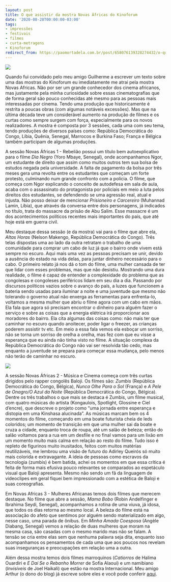 ```yaml
---
layout: post
title: O que assistir da mostra Novas Áfricas do Kinoforum
date: '2020-08-28T00:00:00-03:00'
tags:
- impressões
- festivais
- filmes
- curta-metragens
- Kinoforum
redirect_from: https://paomortadela.com.br/post/658076139328274432/o-que-assistir-da-mostra-novas-%C3%A1fricas-do
---
```

![](https://64.media.tumblr.com/d08f8089d79d23a80f567b5a3e372ad6/3586953d5c434025-12/s540x810/f11f6a92e9322202020d258201d198155b3620bc.png)

Quando fui convidado pelo meu amigo Guilherme a escrever um texto sobre uma das mostras do Kinoforum eu imediatamente me atrai pela mostra Novas Africas. Não por ser um grande conhecedor dos cinema africanos, mas justamente pela minha curiosidade sobre essas cinematografias que de forma geral são pouco conhecidas até mesmo para as pessoas mais interessadas por cinema. Tendo uma produção que historicamente é restrita a poucas obras (com algumas notáveis excessões). Mas que na última década teve um considerável aumento na produção de filmes e os curtas como sempre surgem com força, especialmente para os novos realizadores. A mostra é composta por 3 sessões, cada uma com seu tema, tendo produções de diversos países como: República Democrática do Congo, Líbia, Quênia, Senegal, Marrocos e Burkina Faso; França e Bélgica também participam de algumas produções.

A sessão Novas Áfricas 1 - Rebelião possui um título bem autoexplicativo para o filme _Dia Negro_ (Yoro Mbaye, Senegal), onde acompanhamos Ngor, um estudante de direito que assim como muitos outros tem sua bolsa de estudos negada pela universidade. A falta de pagamento da bolsa por três meses gera uma revolta entre os estudantes que começam um forte protesto, culminando num grande confronto com a polícia. O filme, que começa com Ngor explicando o conceito de autodefesa em sala de aula, acaba com o assassinato do protagonista por policiais em meio a luta pelos direitos dos estudantes, se defendendo se uma agressão real, atual e injusta. Não posso deixar de mencionar _Prisioneiro e Carcereiro_ (Muhannad Lamin, Líbia), que através da conversa entre dois personagens, já indicados no título, trata do massacre da prisão de Abu Salim. Esse massacre é um dos acontecimentos políticos recentes mais importantes do país, que até hoje está em guerra civil.

Meu destaque dessa sessão (e da mostra) vai para o filme que abre ela, _Altas Horas_ (Nelson Makengo, República Democrática do Congo). Três telas dispostas uma ao lado da outra retratam o trabalho de uma comunidade para comprar um cabo de luz já que o bairro onde vivem está sempre no escuro. Aqui mais uma vez as pessoas precisam se unir, devido a ausência do estado na vida delas, para juntar dinheiro necessário para o cabo. O primeiro relato já nos dá o tom do filme, uma mulher cansada de ter que lidar com esses problemas, mas que não desistiu. Mostrando uma dura realidade, o filme é capaz de entender a complexidade do problema que as congolesas e congoleses periféricos lidam em seu dia a dia. Passando por discursos políticos vazios sobre o avanço do país, a luzes que funcionem a bateria sendo usadas para iluminar a noite e uma juventude que mesmo não tolerando o governo atual não enxerga as ferramentas para enfrenta-lo, voltamos a mesma mulher que abriu o filme agora com um cabo em mãos. Ela fala que agora só precisam encontrar o dinheiro para alguém fazer o serviço e sobre as coisas que a energia elétrica irá proporcionar aos moradores do bairro. Ela cita algumas das coisas como: não mais ter que caminhar no escuro quando anoitecer, poder ligar o freezer, as crianças poderem assistir tv etc. Em meio a essa fala vemos ela esboçar um sorriso, não se torna um sorriso de orelha a orelha, mas fez com que eu visse a esperança que eu ainda não tinha visto no filme. A situação complexa da República Democrática do Congo não vai ser resolvida tão cedo, mas enquanto a juventude se prepara para começar essa mudança, pelo menos não terão de caminhar no escuro.

![](https://64.media.tumblr.com/01c869af477f18de17eea7a4ae466432/3586953d5c434025-51/s540x810/bb65f056b15bd80f7fe0f323015d263d48b857dd.png)

A sessão Novas Áfricas 2 - Música e Cinema começa com três curtas dirigidos pelo rapper congolês Baloji. Os filmes são: _Zumbis_ (República Democrática do Congo, Bélgica), _Nunca Olhe Para o Sol_ (França) e _A Pele de Onagro/O Azul da Noite_ (República Democrática do Congo, Bélgica). Dentre os três trabalhos o que mais se destaca é Zumbis, um filme musical, com quatro músicas do artista (Kongaulois, Spotlight, Glossine e Ciel d’encre), que descreve o projeto como “uma jornada entre esperança e distopia em uma Kinshasa alucinada”. As músicas marcam bem os 4 momentos do filme, começando em uma boate futurista cheia de leds coloridos; um momento de transição em que uma mulher sai da boate e cruza a cidade, enquanto troca de roupa, até um salão de beleza; então do salão voltamos para a rua em um desfile e no final vamos para um lixão em um momento muito mais calma em relação ao resto do filme. Tudo isso é repleto de figurinos muito inusitados, feitos com muitos matérias reutilizáveis, me lembrou uma visão de futuro do Adirley Queirós só muito mais colorida e extravagante. A ideia de pessoas como escravos da tecnologia (zumbis) é bem batida, achei os momentos em que essa crítica é feita de forma mais efusiva pouco relevantes se comparados ao espetáculo visual que Baloji apresenta. Mesmo não sendo um fã da linguagem de videoclipes em geral fiquei bem impressionado com a estética de Baloji e suas coreografias.

Em Novas Africas 3 - Mulheres Africanas temos dois filmes que merecem destaque. No filme que abre a sessão, _Mama Bobo_ (Robin Andelfinger e Ibrahima Seydi, Senegal), acompanhamos a rotina de uma viuva, já idosa, que todos os dias retorna ao mesmo local. A beleza do filme está na associação do afeto que sentimos por alguém sendo materializado em algo, nesse caso, uma parada de ônibus. Em _Minha Amada Coesposa_ (Angèle Diabang, Senegal) vemos a relação de duas mulheres que moram na mesma casa, são casadas com o mesmo marido mas não se falam. A tensão se cria entre elas sem que nenhuma palavra seja dita, enquanto isso acompanhamos os pensamentos de cada uma que aos poucos nos revelam suas inseguranças e preocupações em relação uma a outra.

Além dessa mostra temos dois filmes marroquinos (_Catiorros_ de Halima Ouardiri e _E Daí Se o Rebanho Morrer_ de Sofia Alaoui) e um namibiano (_Invisíveis_ de Joel Haikali) que estão na mostra Internacional. Meu amigo Arthur (o dono do blog) já escreve sobre eles e você pode conferir [aqui](https://paomortadela.com.br/post/658075617083981824/).

